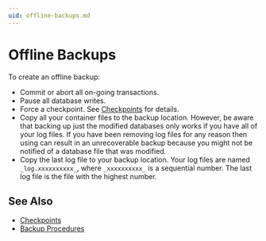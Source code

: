 ```yaml
---
uid: offline-backups.md
---
```


# Offline Backups

To create an offline backup:

* Commit or abort all on-going transactions.
* Pause all database writes.
* Force a checkpoint. See [Checkpoints](xref:checkpoints.md) for details.
* Copy all your container files to the backup location. However, be aware that backing up just the modified databases only works if you have all of your log files. If you have been removing log files for any reason then using can result in an unrecoverable backup because you might not be notified of a database file that was modified.
* Copy the last log file to your backup location. Your log files are named `_log.xxxxxxxxxx_`, where `_xxxxxxxxxx_` is a sequential number. The last log file is the file with the highest number.

## See Also

* [Checkpoints](xref:checkpoints.md)
* [Backup Procedures](xref:backup-procedures.md)
